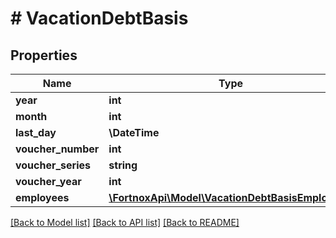 # # VacationDebtBasis

## Properties

Name | Type | Description | Notes
------------ | ------------- | ------------- | -------------
**year** | **int** |  |
**month** | **int** |  |
**last_day** | **\DateTime** |  | [optional]
**voucher_number** | **int** |  | [optional]
**voucher_series** | **string** |  | [optional]
**voucher_year** | **int** |  | [optional]
**employees** | [**\FortnoxApi\Model\VacationDebtBasisEmployee[]**](VacationDebtBasisEmployee.md) |  | [optional]

[[Back to Model list]](../../README.md#models) [[Back to API list]](../../README.md#endpoints) [[Back to README]](../../README.md)
